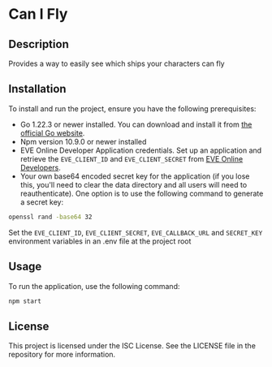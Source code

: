 # Can I Fly

## Description

Provides a way to easily see which ships your characters can fly

## Installation

To install and run the project, ensure you have the following prerequisites:

- Go 1.22.3 or newer installed. You can download and install it from [the official Go website](https://golang.org/dl/).
- Npm version 10.9.0 or newer installed
- EVE Online Developer Application credentials. Set up an application and retrieve the `EVE_CLIENT_ID` and `EVE_CLIENT_SECRET` from [EVE Online Developers](https://developers.eveonline.com/applications).
- Your own base64 encoded secret key for the application (if you lose this, you'll need to clear the data directory and all users will need to reauthenticate).  One option is to use the following command to generate a secret key:

```sh
openssl rand -base64 32 
```

Set the `EVE_CLIENT_ID`, `EVE_CLIENT_SECRET`, `EVE_CALLBACK_URL` and `SECRET_KEY` environment variables in an .env file at the project root


## Usage

To run the application, use the following command:

```sh
npm start
```

## License

This project is licensed under the ISC License. See the LICENSE file in the repository for more information.
